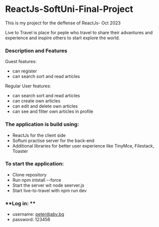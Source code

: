 # ReactJs-SoftUni-Final-Project
This is my project for the deffense of ReactJs- Oct 2023

Live to Travel is place for peple who travel to share their advantures and experience and inspire others to start explore the world. 
  
### **Description and Features**
Guest features:
  * can register
  * can search sort and read articles
  
Regular User features:
  * can search sort and read articles
  * can create own articles
  * can edit and delete own articles
  * can see and filter own articles in profile 

### **The application is build using:**
  * ReactJs for the client side
  * Softuni practise server for the back-end
  * Additional libraries for better user experience like TinyMce, Filestack, Toaster

### **To start the application:**
  * Clone repository
  * Run npm intstall --force
  * Start the server wit node seerver.js
  * Start live-to-travel with npm run dev

### **Log in: **
  * username: peter@abv.bg
  * password: 123456
